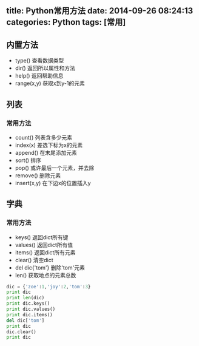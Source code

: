 title: Python常用方法
date: 2014-09-26 08:24:13
categories: Python
tags: [常用]
---
<!--more-->
## 内置方法
- type()	查看数据类型
- dir()		返回所以属性和方法
- help() 	返回帮助信息
- range(x,y)	获取x到y-1的元素
## 列表

### 常用方法
- count()	列表含多少元素
- index(x)	差选下标为x的元素
- append()	在末尾添加元素
- sort()	排序
- pop()		或许最后一个元素，并去除
- remove()	删除元素
- insert(x,y)	在下边x的位置插入y

## 字典

### 常用方法
- keys()	返回dict所有键
- values()	返回dict所有值
- items()	返回dict所有元素
- clear()	清空dict
- del dic{'tom'}	删除'tom'元素
- len()			获取地点的元素总数

```python
dic = {'zoe':1,'joy':2,'tom':3}
print dic
print len(dic)
print dic.keys()
print dic.values()
print dic.items()
del dic['tom']
print dic
dic.clear()
print dic
```